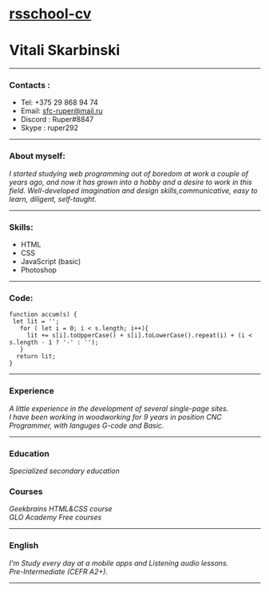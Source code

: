 # [rsschool-cv](https://ruper23.github.io/rsschool-cv/cv)


# Vitali Skarbinski


_______________________________________________________________________________


### Contacts : 
 * Tel: +375 29 868 94 74
 * Email: sfc-ruper@mail.ru
 * Discord : Ruper#8847
 * Skype : ruper292 <br>
 
_______________________________________________________________________________


### About myself:
_I started studying web programming out of boredom at work a couple of years ago,
and now it has grown into a hobby and a desire to work in this field.
Well-developed imagination and design skills,communicative, easy to learn,
diligent, self-taught._

________________________________________________________________________________


### Skills:
* HTML
* CSS
* JavaScript (basic)
* Photoshop

________________________________________________________________________________


### Code:
``` 
function accum(s) {
 let lit = '';
   for ( let i = 0; i < s.length; i++){
     lit += s[i].toUpperCase() + s[i].toLowerCase().repeat(i) + (i < s.length - 1 ? '-' : '');
   }
  return lit;
} 

```

________________________________________________________________________________


### Experience
_A little experience in the development of several single-page sites._<br>
_I have been working in woodworking for 9 years in position CNC Programmer,
with languges G-code and Basic._

________________________________________________________________________________


### Education
_Specialized secondary education_

### Courses
_Geekbrains HTML&CSS course_<br>
_GLO Academy Free courses_
________________________________________________________________________________


### English 
_I'm Study every day at a mobile apps and Listening audio lessons._<br>
_Pre-Intermediate (CEFR A2+)._

________________________________________________________________________________
